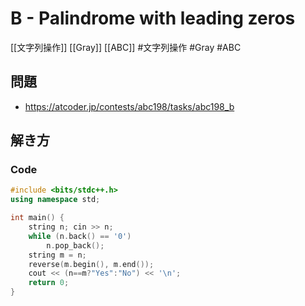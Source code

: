 # B - Palindrome with leading zeros
[[文字列操作]] [[Gray]] [[ABC]]
#文字列操作 #Gray #ABC 

## 問題
- https://atcoder.jp/contests/abc198/tasks/abc198_b

## 解き方
### Code
```c++
#include <bits/stdc++.h>
using namespace std;

int main() {
	string n; cin >> n;
	while (n.back() == '0')
		n.pop_back();
	string m = n;
	reverse(m.begin(), m.end());
	cout << (n==m?"Yes":"No") << '\n';
	return 0;
}
```